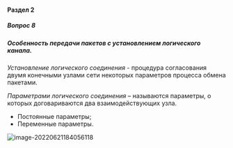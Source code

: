 #### Раздел 2

##### Вопрос 8

##### Особенность передачи пакетов с установлением логического канала.

*Установление логического соединения* - процедура согласования двумя конечными узлами сети некоторых параметров процесса обмена пакетами.

*Параметрами логического соединения* – называются параметры, о которых договариваются два взаимодействующих узла. 

- Постоянные параметры; 
- Переменные параметры.

![image-20220621184056118](\Answer_2_8\image-20220621184056118.png)